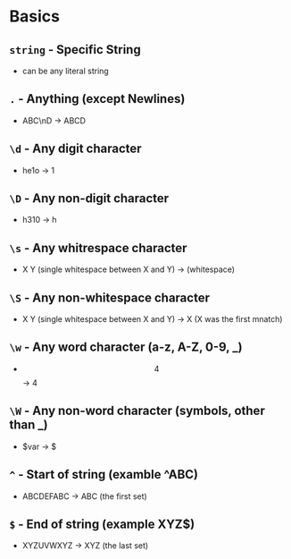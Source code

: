 # Basics

## `string` - Specific String
- can be any literal string

## `.` - Anything (except Newlines)
- ABC\nD -> ABCD

## `\d` - Any digit character
- he1o -> 1

## `\D` - Any non-digit character
- h310 -> h

## `\s` - Any whitrespace character
- X Y (single whitespace between X and Y) -> (whitespace)

## `\S` - Any non-whitespace character
- X Y (single whitespace between X and Y) -> X (X was the first mnatch)

## `\w` - Any word character (a-z, A-Z, 0-9, _)
- $$4$$ -> 4

## `\W` - Any non-word character (symbols, other than _)
- $var -> $

## `^` - Start of string (examble ^ABC)
- ABCDEFABC -> ABC (the first set)

## `$` - End of string (example XYZ$)
- XYZUVWXYZ -> XYZ (the last set)
